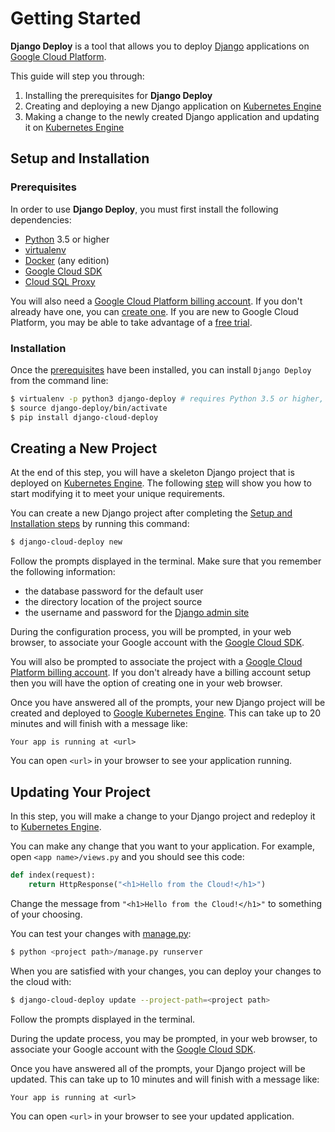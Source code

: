 # Getting Started 

**Django Deploy** is a tool that allows you to deploy 
[Django](https://www.djangoproject.com/) applications on
[Google Cloud Platform](https://cloud.google.com/).

This guide will step you through:
1. Installing the prerequisites for **Django Deploy**
2. Creating and deploying a new Django application on [Kubernetes Engine](https://cloud.google.com/kubernetes-engine/)
3. Making a change to the newly created Django application and updating it on
   [Kubernetes Engine](https://cloud.google.com/kubernetes-engine/)

## Setup and Installation

### Prerequisites

In order to use **Django Deploy**, you must first install the following dependencies:
- [Python](https://www.python.org/downloads/) 3.5 or higher
- [virtualenv](https://virtualenv.pypa.io/en/stable/installation/)
- [Docker](https://docs.docker.com/install/overview/) (any edition)
- [Google Cloud SDK](https://cloud.google.com/sdk/docs/quickstarts)
- [Cloud SQL Proxy](https://cloud.google.com/sql/docs/mysql/connect-admin-proxy#install)

You will also need a
[Google Cloud Platform billing account](https://cloud.google.com/billing/docs/how-to/manage-billing-account).
If you don't already have one, you can
[create one](https://console.cloud.google.com/billing). If you are new to
Google Cloud Platform, you may be able to take advantage of a
[free trial](https://cloud.google.com/free/).

### Installation

Once the [prerequisites](#Prerequisites) have been installed, you can install
`Django Deploy` from the command line:

```bash
$ virtualenv -p python3 django-deploy # requires Python 3.5 or higher, check with `python3 --version`
$ source django-deploy/bin/activate
$ pip install django-cloud-deploy
```

## Creating a New Project

At the end of this step, you will have a skeleton Django project that is
deployed on
[Kubernetes Engine](https://cloud.google.com/kubernetes-engine/). The following
[step](#updating-your-project) will show you how to start modifying it to meet
your unique requirements.

You can create a new Django project after completing the
[Setup and Installation steps](#Setup-and-Installation) by running this
command:
```bash
$ django-cloud-deploy new
```

Follow the prompts displayed in the terminal. Make sure that you remember the
following information:

 - the database password for the default user
 - the directory location of the project source
 - the username and password for the
   [Django admin site](https://docs.djangoproject.com/en/2.1/ref/contrib/admin/)

During the configuration process, you will be prompted, in your web browser, to
associate your Google account with the
[Google Cloud SDK](https://cloud.google.com/sdk).

You will also be prompted to associate the project with a
[Google Cloud Platform billing account](https://cloud.google.com/billing/docs/how-to/modify-project#enable_billing_for_a_project).
If you don't already have a billing account setup then you will have the option
of creating one in your web browser.

Once you have answered all of the prompts, your new Django project will be
created and deployed to
[Google Kubernetes Engine](https://cloud.google.com/kubernetes-engine/). This
can take up to 20 minutes and will finish with a message like:

```
Your app is running at <url>
```

You can open `<url>` in your browser to see your application running.

## Updating Your Project

In this step, you will make a change to your Django project and redeploy it
to [Kubernetes Engine](https://cloud.google.com/kubernetes-engine/).

You can make any change that you want to your application. For example, open
`<app name>/views.py` and you should see this code:

```python
def index(request):
    return HttpResponse("<h1>Hello from the Cloud!</h1>")
```

Change the message from `"<h1>Hello from the Cloud!</h1>"` to something of your
choosing.

You can test your changes with
[manage.py](https://docs.djangoproject.com/en/2.1/ref/django-admin/#runserver):
```bash
$ python <project path>/manage.py runserver
```

When you are satisfied with your changes, you can deploy your changes to the
cloud with:
```bash
$ django-cloud-deploy update --project-path=<project path>
```

Follow the prompts displayed in the terminal.

During the update process, you may be prompted, in your web browser, to
associate your Google account with the
[Google Cloud SDK](https://cloud.google.com/sdk).

Once you have answered all of the prompts, your Django project will be
updated. This can take up to 10 minutes and will finish with a message like:

```
Your app is running at <url>
```

You can open `<url>` in your browser to see your updated application.
